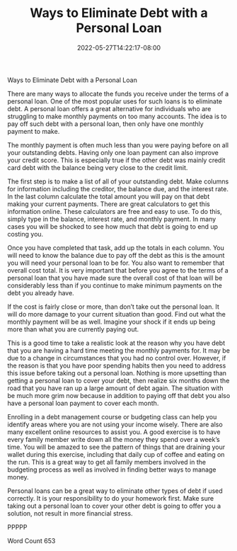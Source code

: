 ﻿---
title: "Ways to Eliminate Debt with a Personal Loan"
date: 2022-05-27T14:22:17-08:00
description: "Personal Loans txt Tips for Web Success"
featured_image: "/images/Personal Loans txt.jpg"
tags: ["Personal Loans txt"]
---

Ways to Eliminate Debt with a Personal Loan

There are many ways to allocate the funds you receive under the terms of a personal loan. One of the most popular uses for such loans is to eliminate debt. A personal loan offers a great alternative for individuals who are struggling to make monthly payments on too many accounts. The idea is to pay off such debt with a personal loan, then only have one monthly payment to make. 

The monthly payment is often much less than you were paying before on all your outstanding debts. Having only one loan payment can also improve your credit score. This is especially true if the other debt was mainly credit card debt with the balance being very close to the credit limit.

The first step is to make a list of all of your outstanding debt. Make columns for information including the creditor, the balance due, and the interest rate. In the last column calculate the total amount you will pay on that debt making your current payments. There are great calculators to get this information online. These calculators are free and easy to use. To do this, simply type in the balance, interest rate, and monthly payment. In many cases you will be shocked to see how much that debt is going to end up costing you.

Once you have completed that task, add up the totals in each column. You will need to know the balance due to pay off the debt as this is the amount you will need your personal loan to be for. You also want to remember that overall cost total. It is very important that before you agree to the terms of a personal loan that you have made sure the overall cost of that loan will be considerably less than if you continue to make minimum payments on the debt you already have.

 If the cost is fairly close or more, than don’t take out the personal loan. It will do more damage to your current situation than good. Find out what the monthly payment will be as well. Imagine your shock if it ends up being more than what you are currently paying out. 

This is a good time to take a realistic look at the reason why you have debt that you are having a hard time meeting the monthly payments for. It may be due to a change in circumstances that you had no control over. However, if the reason is that you have poor spending habits then you need to address this issue before taking out a personal loan. Nothing is more upsetting than getting a personal loan to cover your debt, then realize six months down the road that you have ran up a large amount of debt again. The situation with be much more grim now because in addition to paying off that debt you also have a personal loan payment to cover each month. 

Enrolling in a debt management course or budgeting class can help you identify areas where you are not using your income wisely. There are also many excellent online resources to assist you. A good exercise is to have every family member write down all the money they spend over a week’s time. You will be amazed to see the pattern of things that are draining your wallet during this exercise, including that daily cup of coffee and eating on the run. This is a great way to get all family members involved in the budgeting process as well as involved in finding better ways to manage money.

Personal loans can be a great way to eliminate other types of debt if used correctly. It is your responsibility to do your homework first. Make sure taking out a personal loan to cover your other debt is going to offer you a solution, not result in more financial stress. 

PPPPP

Word Count 653








